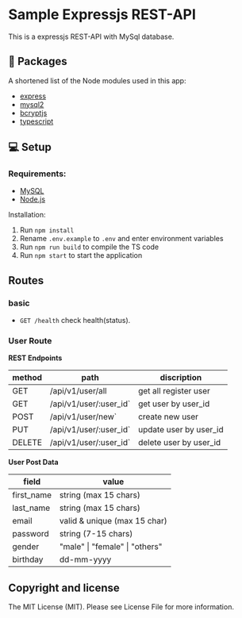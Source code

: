 # Sample Expressjs REST-API

This is a expressjs REST-API with MySql database.

## :pushpin: Packages

A shortened list of the Node modules used in this app:

- [express](https://www.npmjs.com/package/express)
- [mysql2](https://www.npmjs.com/package/mysql2)
- [bcryptjs](https://www.npmjs.com/package/bcryptjs)
- [typescript](https://www.npmjs.com/package/typescript)

## :computer: Setup

### Requirements:

- [MySQL](https://www.mysql.com/de/)
- [Node.js](https://nodejs.org/en/)

Installation:

1. Run `npm install`
2. Rename `.env.example` to `.env` and enter environment variables
3. Run `npm run build` to compile the TS code
4. Run `npm start` to start the application

## Routes

### basic
- `GET /health` check health(status).

### User Route

**REST Endpoints**

| method | path                   | discription            |
| ------ | ---------------------- | ---------------------- |
| GET    | /api/v1/user/all       | get all register user  |
| GET    | /api/v1/user/:user_id` | get user by user_id    |
| POST   | /api/v1/user/new`      | create new user        |
| PUT    | /api/v1/user/:user_id` | update user by user_id |
| DELETE | /api/v1/user/:user_id` | delete user by user_id |

**User Post Data**

| field      | value                          |
| ---------- | ------------------------------ |
| first_name | string (max 15 chars)          |
| last_name  | string (max 15 chars)          |
| email      | valid & unique (max 15 char)   |
| password   | string (7-15 chars)            |
| gender     | "male" \| "female" \| "others" |
| birthday   | dd-mm-yyyy                     |

## Copyright and license
The MIT License (MIT). Please see License File for more information.

